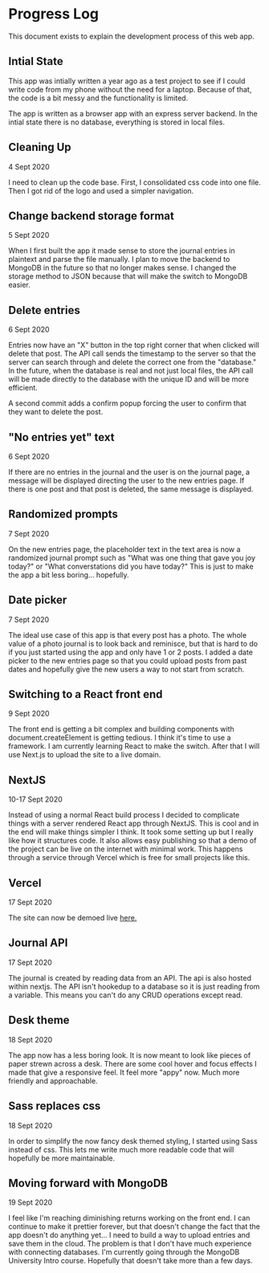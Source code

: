 
# Progress Log

This document exists to explain the development process of this web app.

## Intial State

This app was intially written a year ago as a test project to see if I could write code from my phone without the need for a laptop.
Because of that, the code is a bit messy and the functionality is limited.

The app is written as a browser app with an express server backend. In the intial state there is no database, everything is stored in local files.

## Cleaning Up

4 Sept 2020

I need to clean up the code base.
First, I consolidated css code into one file.
Then I got rid of the logo and used a simpler navigation.

## Change backend storage format

5 Sept 2020

When I first built the app it made sense to store the journal entries in plaintext and parse the file manually. I plan to move the backend to MongoDB in the future so that no longer makes sense. I changed the storage method to JSON because that will make the switch to MongoDB easier.

## Delete entries

6 Sept 2020

Entries now have an "X" button in the top right corner that when clicked will delete that post. The API call sends the timestamp to the server so that the server can search through and delete the correct one from the "database." In the future, when the database is real and not just local files, the API call will be made directly to the database with the unique ID and will be more efficient.

A second commit adds a confirm popup forcing the user to confirm that they want to delete the post.

## "No entries yet" text

6 Sept 2020

If there are no entries in the journal and the user is on the journal page, a message will be displayed directing the user to the new entries page. If there is one post and that post is deleted, the same message is displayed.

## Randomized prompts

7 Sept 2020

On the new entries page, the placeholder text in the text area is now a randomized journal prompt such as "What was one thing that gave you joy today?" or "What converstations did you have today?" This is just to make the app a bit less boring... hopefully.

## Date picker

7 Sept 2020

The ideal use case of this app is that every post has a photo. The whole value of a photo journal is to look back and reminisce, but that is hard to do if you just started using the app and only have 1 or 2 posts. I added a date picker to the new entries page so that you could upload posts from past dates and hopefully give the new users a way to not start from scratch.

## Switching to a React front end

9 Sept 2020

The front end is getting a bit complex and building components with document.createElement is getting tedious. I think it's time to use a framework. I am currently learning React to make the switch. After that I will use Next.js to upload the site to a live domain.

## NextJS

10-17 Sept 2020

Instead of using a normal React build process I decided to complicate things with a server rendered React app through NextJS. This is cool and in the end will make things simpler I think. It took some setting up but I really like how it structures code. It also allows easy publishing so that a demo of the project can be live on the internet with minimal work. This happens through a service through Vercel which is free for small projects like this.

## Vercel

17 Sept 2020

The site can now be demoed live [here.](https://capsulate.vercel.app)

## Journal API

17 Sept 2020

The journal is created by reading data from an API. The api is also hosted within nextjs. The API isn't hookedup to a database so it is just reading from a variable. This means you can't do any CRUD operations except read.

## Desk theme

18 Sept 2020

The app now has a less boring look. It is now meant to look like pieces of paper strewn across a desk. There are some cool hover and focus effects I made that give a responsive feel. It feel more "appy" now. Much more friendly and approachable.

## Sass replaces css

18 Sept 2020

In order to simplify the now fancy desk themed styling, I started using Sass instead of css. This lets me write much more readable code that will hopefully be more maintainable.

## Moving forward with MongoDB

19 Sept 2020

I feel like I'm reaching diminishing returns working on the front end. I can continue to make it prettier forever, but that doesn't change the fact that the app doesn't do anything yet... I need to build a way to upload entries and save them in the cloud. The problem is that I don't have much experience with connecting databases. I'm currently going through the MongoDB University Intro course. Hopefully that doesn't take more than a few days.

